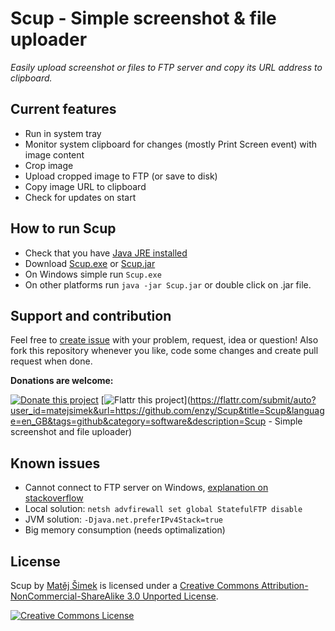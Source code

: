 # Scup - Simple screenshot & file uploader

*Easily upload screenshot or files to FTP server and copy its URL address to clipboard.*

## Current features ##

* Run in system tray
* Monitor system clipboard for changes (mostly Print Screen event) with image content
* Crop image
* Upload cropped image to FTP (or save to disk)
* Copy image URL to clipboard
* Check for updates on start

## How to run Scup ##

* Check that you have [Java JRE installed](http://java.com/en/download/installed.jsp?detect=jre&try=1)
* Download [Scup.exe](https://github.com/enzy/Scup/raw/master/dist/Scup.exe) or [Scup.jar](https://github.com/enzy/Scup/raw/master/dist/Scup.jar)
* On Windows simple run `Scup.exe`
* On other platforms run `java -jar Scup.jar` or double click on .jar file.

## Support and contribution ##

Feel free to [create issue](https://github.com/enzy/Scup/issues/new) with your problem, request, idea or question!
Also fork this repository whenever you like, code some changes and create pull request when done.

**Donations are welcome:**

[![Donate this project](https://www.paypalobjects.com/en_US/i/btn/btn_donate_SM.gif)](https://www.paypal.com/cgi-bin/webscr?cmd=_donations&business=J2XC575WFNHA4&lc=US&item_name=Scup%20%2d%20Simple%20screenshot%20and%20file%20uploader&currency_code=USD&bn=PP%2dDonationsBF%3abtn_donate_SM%2egif%3aNonHosted)
[![Flattr this project](http://api.flattr.com/button/flattr-badge-large.png)](https://flattr.com/submit/auto?user_id=matejsimek&url=https://github.com/enzy/Scup&title=Scup&language=en_GB&tags=github&category=software&description=Scup - Simple screenshot and file uploader)

## Known issues ##

* Cannot connect to FTP server on Windows, [explanation on stackoverflow](http://stackoverflow.com/questions/6990663/java-7-prevents-ftp-transfers-on-windows-vista-and-7-if-firewall-is-on-any-idea)
 * Local solution: `netsh advfirewall set global StatefulFTP disable`
 * JVM solution: `-Djava.net.preferIPv4Stack=true`
* Big memory consumption (needs optimalization)

## License ##

<span xmlns:dct="http://purl.org/dc/terms/" href="http://purl.org/dc/dcmitype/InteractiveResource" property="dct:title" rel="dct:type">Scup</span> by <a xmlns:cc="http://creativecommons.org/ns#" href="https://github.com/enzy/Scup" property="cc:attributionName" rel="cc:attributionURL">Matěj Šimek</a> is licensed under a <a rel="license" href="http://creativecommons.org/licenses/by-nc-sa/3.0/">Creative Commons Attribution-NonCommercial-ShareAlike 3.0 Unported License</a>.

<a rel="license" href="http://creativecommons.org/licenses/by-nc-sa/3.0/"><img alt="Creative Commons License" style="border-width:0" src="http://i.creativecommons.org/l/by-nc-sa/3.0/88x31.png" /></a>
